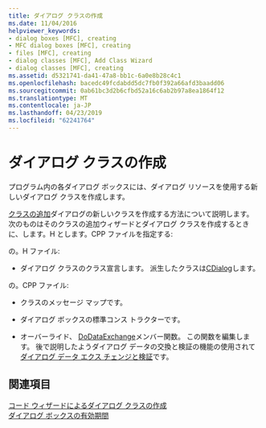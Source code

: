 ```yaml
---
title: ダイアログ クラスの作成
ms.date: 11/04/2016
helpviewer_keywords:
- dialog boxes [MFC], creating
- MFC dialog boxes [MFC], creating
- files [MFC], creating
- dialog classes [MFC], Add Class Wizard
- dialog classes [MFC], creating
ms.assetid: d5321741-da41-47a8-bb1c-6a0e8b28c4c1
ms.openlocfilehash: bacedc49fcdabdd5dc7fb0f392a66afd3baadd06
ms.sourcegitcommit: 0ab61bc3d2b6cfbd52a16c6ab2b97a8ea1864f12
ms.translationtype: MT
ms.contentlocale: ja-JP
ms.lasthandoff: 04/23/2019
ms.locfileid: "62241764"
---
```

# <a name="creating-your-dialog-class"></a>ダイアログ クラスの作成

プログラム内の各ダイアログ ボックスには、ダイアログ リソースを使用する新しいダイアログ クラスを作成します。

[クラスの追加](../ide/adding-a-class-visual-cpp.md)ダイアログの新しいクラスを作成する方法について説明します。 次のものはそのクラスの追加ウィザードとダイアログ クラスを作成するときに、します。H とします。CPP ファイルを指定する:

の。H ファイル:

- ダイアログ クラスのクラス宣言します。 派生したクラスは[CDialog](../mfc/reference/cdialog-class.md)します。

の。CPP ファイル:

- クラスのメッセージ マップです。

- ダイアログ ボックスの標準コンス トラクターです。

- オーバーライド、 [DoDataExchange](../mfc/reference/cwnd-class.md#dodataexchange)メンバー関数。 この関数を編集します。 後で説明したようダイアログ データの交換と検証の機能の使用されて[ダイアログ データ エクス チェンジと検証](../mfc/dialog-data-exchange-and-validation.md)です。

## <a name="see-also"></a>関連項目

[コード ウィザードによるダイアログ クラスの作成](../mfc/creating-a-dialog-class-with-code-wizards.md)<br/>
[ダイアログ ボックスの有効期間](../mfc/life-cycle-of-a-dialog-box.md)
